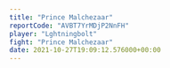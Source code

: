 ```yaml
---
title: "Prince Malchezaar"
reportCode: "AVBT7YrMDjP2NnFH"
player: "Lghtningbolt"
fight: "Prince Malchezaar"
date: 2021-10-27T19:09:12.576000+00:00
---
```

